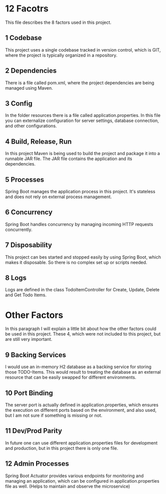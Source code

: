 # 12 Facotrs
This file describes the 8 factors used in this project.

## 1 Codebase
This project uses a single codebase tracked in version control, which is GIT, where the project is typically organized in a repository.

## 2 Dependencies
There is a file called pom.xml, where the project dependencies are being managed using Maven.

## 3 Config
In the folder resources there is a file called application.properties. In this file you can externalize configuration for server settings, database connection, and other configurations.

## 4 Build, Release, Run
In this project Maven is being used to build the project and package it into a runnable JAR file.
The JAR file contains the application and its dependencies.

## 5 Processes
Spring Boot manages the application process in this project. It's stateless and does not rely on external process management.

## 6 Concurrency
Spring Boot handles concurrency by managing incoming HTTP requests concurrently.

## 7 Disposability
This project can bes started and stopped easily by using Spring Boot, which makes it disposable. So there is no complex set up or scripts needed.

## 8 Logs
Logs are defined in the class TodoItemController for Create, Update, Delete and Get Todo Items.

# Other Factors
In this paragraph I will explain a little bit about how the other factors could be used in this project.
These 4, which were not included to this project, but are still very important.

## 9 Backing Services
I would use an in-memory H2 database as a backing service for storing those TODO-Items.
This would result to treating the database as an external resource that can be easily swapped for different environments.

## 10 Port Binding
The server port is actually defined in application.properties, which ensures the execution on different ports based on the environment, and also used, but I am not sure if something is missing or not.

## 11 Dev/Prod Parity
In future one can use different application.properties files for development and production, but in this project there is only one file. 

## 12 Admin Processes
Spring Boot Actuator provides various endpoints for monitoring and managing an application, which can be configured in application.properties file as well.
(Helps to maintain and observe the microservice)